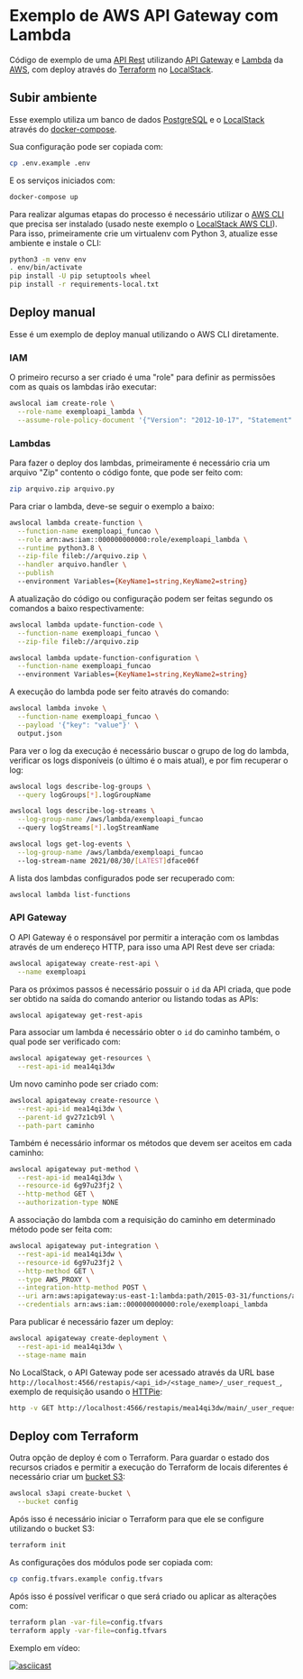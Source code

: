 # Exemplo de AWS API Gateway com Lambda

Código de exemplo de uma [API Rest](https://www.restapitutorial.com/) utilizando [API Gateway](https://docs.aws.amazon.com/apigateway/) e [Lambda](https://docs.aws.amazon.com/lambda/) da [AWS](https://aws.amazon.com/pt/), com deploy através do [Terraform](https://www.terraform.io/) no [LocalStack](https://localstack.cloud/).

## Subir ambiente

Esse exemplo utiliza um banco de dados [PostgreSQL](https://hub.docker.com/_/postgres) e o [LocalStack](https://hub.docker.com/r/localstack/localstack) através do [docker-compose](https://docs.docker.com/compose/).

Sua configuração pode ser copiada com:

```sh
cp .env.example .env
```

E os serviços iniciados com:

```sh
docker-compose up
```

Para realizar algumas etapas do processo é necessário utilizar o [AWS CLI](https://docs.aws.amazon.com/cli/) que precisa ser instalado (usado neste exemplo o [LocalStack AWS CLI](https://github.com/localstack/awscli-local)). Para isso, primeiramente crie um virtualenv com Python 3, atualize esse ambiente e instale o CLI:

```sh
python3 -m venv env
. env/bin/activate
pip install -U pip setuptools wheel
pip install -r requirements-local.txt
```

## Deploy manual

Esse é um exemplo de deploy manual utilizando o AWS CLI diretamente.

### IAM

O primeiro recurso a ser criado é uma "role" para definir as permissões com as quais os lambdas irão executar:

```sh
awslocal iam create-role \
  --role-name exemploapi_lambda \
  --assume-role-policy-document '{"Version": "2012-10-17", "Statement": [{"Effect": "Allow", "Principal": {"Service": ["lambda.amazonaws.com", "apigateway.amazonaws.com"]}, "Action": "sts:AssumeRole"}]}'
```

### Lambdas

Para fazer o deploy dos lambdas, primeiramente é necessário cria um arquivo "Zip" contento o código fonte, que pode ser feito com:

```sh
zip arquivo.zip arquivo.py
```

Para criar o lambda, deve-se seguir o exemplo a baixo:

```sh
awslocal lambda create-function \
  --function-name exemploapi_funcao \
  --role arn:aws:iam::000000000000:role/exemploapi_lambda \
  --runtime python3.8 \
  --zip-file fileb://arquivo.zip \
  --handler arquivo.handler \
  --publish
  --environment Variables={KeyName1=string,KeyName2=string}
```

A atualização do código ou configuração podem ser feitas segundo os comandos a baixo respectivamente:

```sh
awslocal lambda update-function-code \
  --function-name exemploapi_funcao \
  --zip-file fileb://arquivo.zip

awslocal lambda update-function-configuration \
  --function-name exemploapi_funcao
  --environment Variables={KeyName1=string,KeyName2=string}
```

A execução do lambda pode ser feito através do comando:

```sh
awslocal lambda invoke \
  --function-name exemploapi_funcao \
  --payload '{"key": "value"}' \
  output.json
```

Para ver o log da execução é necessário buscar o grupo de log do lambda, verificar os logs disponíveis (o último é o mais atual), e por fim recuperar o log:

```sh
awslocal logs describe-log-groups \
  --query logGroups[*].logGroupName

awslocal logs describe-log-streams \
  --log-group-name /aws/lambda/exemploapi_funcao
  --query logStreams[*].logStreamName

awslocal logs get-log-events \
  --log-group-name /aws/lambda/exemploapi_funcao
  --log-stream-name 2021/08/30/[LATEST]dface06f
```

A lista dos lambdas configurados pode ser recuperado com:

```sh
awslocal lambda list-functions
```

### API Gateway

O API Gateway é o responsável por permitir a interação com os lambdas através de um endereço HTTP, para isso uma API Rest deve ser criada:

```sh
awslocal apigateway create-rest-api \
  --name exemploapi
```

Para os próximos passos é necessário possuir o `id` da API criada, que pode ser obtido na saída do comando anterior ou listando todas as APIs:

```sh
awslocal apigateway get-rest-apis
```

Para associar um lambda é necessário obter o `id` do caminho também, o qual pode ser verificado com:

```sh
awslocal apigateway get-resources \
  --rest-api-id mea14qi3dw
```

Um novo caminho pode ser criado com:

```sh
awslocal apigateway create-resource \
  --rest-api-id mea14qi3dw \
  --parent-id gv27z1cb9l \
  --path-part caminho
```

Também é necessário informar os métodos que devem ser aceitos em cada caminho:

```sh
awslocal apigateway put-method \
  --rest-api-id mea14qi3dw \
  --resource-id 6g97u23fj2 \
  --http-method GET \
  --authorization-type NONE
```

A associação do lambda com a requisição do caminho em determinado método pode ser feita com:

```sh
awslocal apigateway put-integration \
  --rest-api-id mea14qi3dw \
  --resource-id 6g97u23fj2 \
  --http-method GET \
  --type AWS_PROXY \
  --integration-http-method POST \
  --uri arn:aws:apigateway:us-east-1:lambda:path/2015-03-31/functions/arn:aws:lambda:us-east-1:000000000000:function:exemploapi_funcao \
  --credentials arn:aws:iam::000000000000:role/exemploapi_lambda
```

Para publicar é necessário fazer um deploy:

```sh
awslocal apigateway create-deployment \
  --rest-api-id mea14qi3dw \
  --stage-name main
```

No LocalStack, o API Gateway pode ser acessado através da URL base `http://localhost:4566/restapis/<api_id>/<stage_name>/_user_request_`, exemplo de requisição usando o [HTTPie](https://httpie.io/):

```sh
http -v GET http://localhost:4566/restapis/mea14qi3dw/main/_user_request_/caminho
```

## Deploy com Terraform

Outra opção de deploy é com o Terraform. Para guardar o estado dos recursos criados e permitir a execução do Terraform de locais diferentes é necessário criar um [bucket S3](https://docs.aws.amazon.com/s3/):

```sh
awslocal s3api create-bucket \
  --bucket config
```

Após isso é necessário iniciar o Terraform para que ele se configure utilizando o bucket S3:

```sh
terraform init
```

As configurações dos módulos pode ser copiada com:

```sh
cp config.tfvars.example config.tfvars
```

Após isso é possível verificar o que será criado ou aplicar as alterações com:

```sh
terraform plan -var-file=config.tfvars
terraform apply -var-file=config.tfvars
```

Exemplo em vídeo:

[![asciicast](https://asciinema.org/a/433410.svg)](https://asciinema.org/a/433410)
